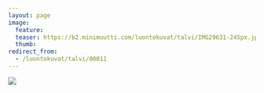 ```yaml
---
layout: page
image:
  feature:
  teaser: https://b2.minimuutti.com/luontokuvat/talvi/IMG29631-245px.jpg
  thumb:
redirect_from:
  - /luontokuvat/talvi/00011
---
```


![](https://b2.minimuutti.com/luontokuvat/talvi/IMG29631-800px.jpg)
